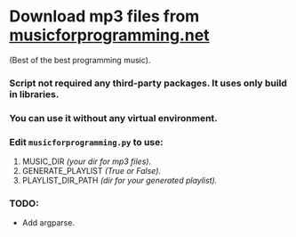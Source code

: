 # Download mp3 files from [musicforprogramming.net](https://musicforprogramming.net)
(Best of the best programming music).
### Script not required any third-party packages. It uses only build in libraries.
### You can use it without any virtual environment.

### **Edit `musicforprogramming.py` to use:**
 1. MUSIC_DIR *(your dir for mp3 files).* 
 2. GENERATE_PLAYLIST *(True or False).* 
 3. PLAYLIST_DIR_PATH *(dir for your generated playlist).*

### TODO:
* Add argparse.
